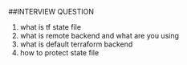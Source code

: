 ##INTERVIEW QUESTION

1) what is tf state file
2) what is remote backend and what are you using
3) what is default terraform backend
4) how to protect state file
   
